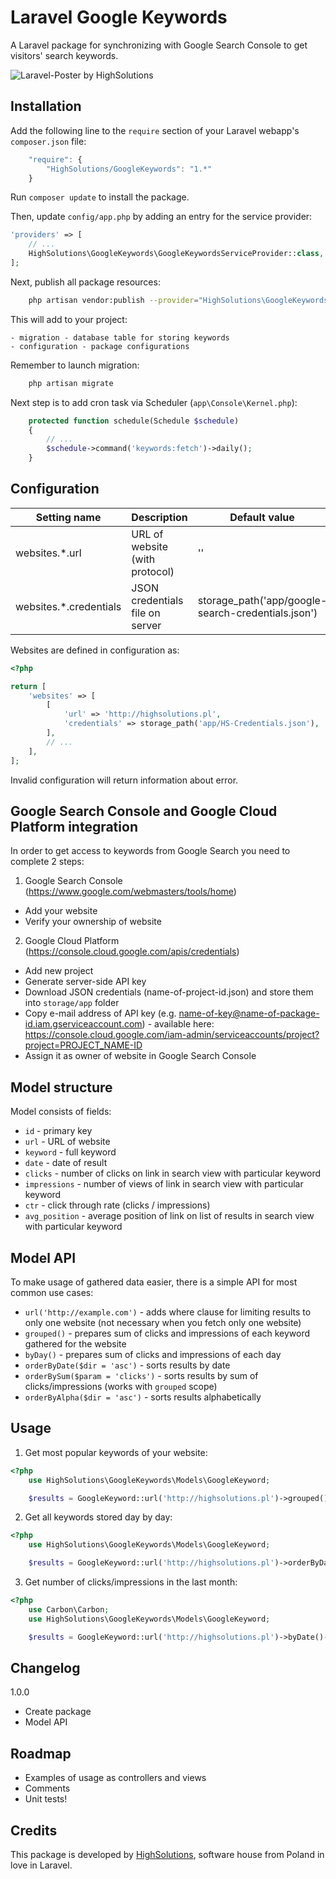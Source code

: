 Laravel Google Keywords
=======================

A Laravel package for synchronizing with Google Search Console to get visitors' search keywords.

![Laravel-Poster by HighSolutions](https://raw.githubusercontent.com/highsolutions/laravel-google-keywords/master/intro.jpg)

Installation
------------

Add the following line to the `require` section of your Laravel webapp's `composer.json` file:

```javascript
    "require": {
        "HighSolutions/GoogleKeywords": "1.*"
    }
```

Run `composer update` to install the package.

Then, update `config/app.php` by adding an entry for the service provider:

```php
'providers' => [
    // ...
    HighSolutions\GoogleKeywords\GoogleKeywordsServiceProvider::class,
];
```

Next, publish all package resources:

```bash
    php artisan vendor:publish --provider="HighSolutions\GoogleKeywords\GoogleKeywordsServiceProvider"
```

This will add to your project:

    - migration - database table for storing keywords
    - configuration - package configurations

Remember to launch migration: 

```bash
    php artisan migrate
```

Next step is to add cron task via Scheduler (`app\Console\Kernel.php`):

```php
    protected function schedule(Schedule $schedule)
    {
    	// ...
        $schedule->command('keywords:fetch')->daily();
    }
```

Configuration
-------------

| Setting name           | Description                       | Default value                                      |
|------------------------|-----------------------------------|----------------------------------------------------|
| websites.*.url         | URL of website (with protocol)    | ''                                                 |
| websites.*.credentials | JSON credentials file on server   | storage_path('app/google-search-credentials.json') |

Websites are defined in configuration as:

```php
<?php

return [
    'websites' => [
    	[
    		'url' => 'http://highsolutions.pl',
    		'credentials' => storage_path('app/HS-Credentials.json'),
    	],
    	// ...
    ],
];
```

Invalid configuration will return information about error.

Google Search Console and Google Cloud Platform integration
--------------------------------------------------

In order to get access to keywords from Google Search you need to complete 2 steps:

1) Google Search Console (https://www.google.com/webmasters/tools/home)
- Add your website
- Verify your ownership of website

2) Google Cloud Platform (https://console.cloud.google.com/apis/credentials)
- Add new project
- Generate server-side API key
- Download JSON credentials (name-of-project-id.json) and store them into `storage/app` folder
- Copy e-mail address of API key (e.g. name-of-key@name-of-package-id.iam.gserviceaccount.com) - available here: https://console.cloud.google.com/iam-admin/serviceaccounts/project?project=PROJECT_NAME-ID
- Assign it as owner of website in Google Search Console

Model structure
---------------

Model consists of fields:
- `id` - primary key
- `url` - URL of website
- `keyword` - full keyword
- `date` - date of result
- `clicks` - number of clicks on link in search view with particular keyword
- `impressions` - number of views of link in search view with particular keyword
- `ctr` - click through rate (clicks / impressions)
- `avg_position` - average position of link on list of results in search view with particular keyword

Model API
---------

To make usage of gathered data easier, there is a simple API for most common use cases:

- `url('http://example.com')` - adds where clause for limiting results to only one website (not necessary when you fetch only one website)
- `grouped()` - prepares sum of clicks and impressions of each keyword gathered for the website
- `byDay()` - prepares sum of clicks and impressions of each day
- `orderByDate($dir = 'asc')` - sorts results by date
- `orderBySum($param = 'clicks')` - sorts results by sum of clicks/impressions (works with `grouped` scope)
- `orderByAlpha($dir = 'asc')` - sorts results alphabetically

Usage
------

1) Get most popular keywords of your website:

```php
<?php
	use HighSolutions\GoogleKeywords\Models\GoogleKeyword;

	$results = GoogleKeyword::url('http://highsolutions.pl')->grouped()->orderBySum('clicks')->take(10)->get();
```

2) Get all keywords stored day by day:

```php
<?php
	use HighSolutions\GoogleKeywords\Models\GoogleKeyword;

	$results = GoogleKeyword::url('http://highsolutions.pl')->orderByDate()->get();
```

3) Get number of clicks/impressions in the last month:

```php
<?php
	use Carbon\Carbon;
	use HighSolutions\GoogleKeywords\Models\GoogleKeyword;

	$results = GoogleKeyword::url('http://highsolutions.pl')->byDate()->where('date', '>=', Carbon::now()->subMonth(1))->orderByDate()->get();
```

Changelog
---------

1.0.0
- Create package
- Model API

Roadmap
-------

* Examples of usage as controllers and views
* Comments
* Unit tests!

Credits
-------

This package is developed by [HighSolutions](http://highsolutions.pl), software house from Poland in love in Laravel.